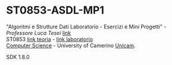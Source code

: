 # ST0853-ASDL-MP1
"Algoritmi e Strutture Dati Laboratorio - Esercizi e Mini Progetti" - _Professore Luca Tesei_ [link](https://computerscience.unicam.it/luca-tesei)<br>
ST0853 [link teoria](http://didattica.cs.unicam.it/doku.php?id=didattica:ay2122:algoritmi:main) - [link laboratorio](http://didattica.cs.unicam.it/doku.php?id=didattica:ay2122:programmazione:laboratorio)<br>
[Computer Science](https://computerscience.unicam.it/) - University of Camerino [Unicam](https://www.unicam.it/).

SDK 1.8.0
